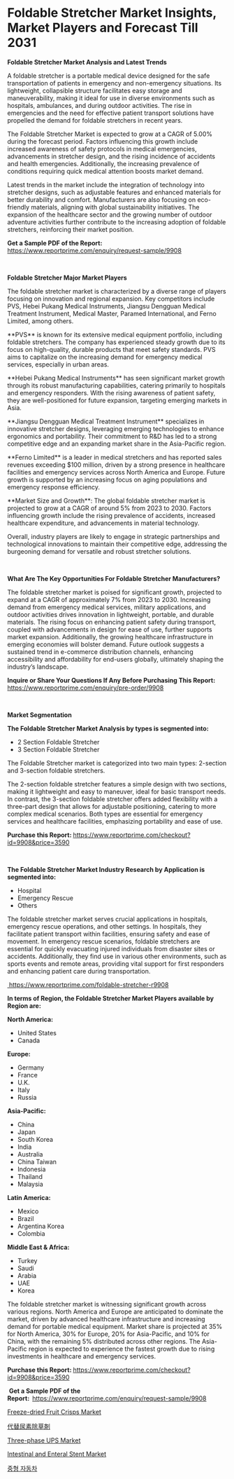 <p><h1>Foldable Stretcher Market Insights, Market Players and Forecast Till 2031</h1></p><p><strong>Foldable Stretcher Market Analysis and Latest Trends</strong></p>
<p><p>A foldable stretcher is a portable medical device designed for the safe transportation of patients in emergency and non-emergency situations. Its lightweight, collapsible structure facilitates easy storage and maneuverability, making it ideal for use in diverse environments such as hospitals, ambulances, and during outdoor activities. The rise in emergencies and the need for effective patient transport solutions have propelled the demand for foldable stretchers in recent years.</p><p>The Foldable Stretcher Market is expected to grow at a CAGR of 5.00% during the forecast period. Factors influencing this growth include increased awareness of safety protocols in medical emergencies, advancements in stretcher design, and the rising incidence of accidents and health emergencies. Additionally, the increasing prevalence of conditions requiring quick medical attention boosts market demand. </p><p>Latest trends in the market include the integration of technology into stretcher designs, such as adjustable features and enhanced materials for better durability and comfort. Manufacturers are also focusing on eco-friendly materials, aligning with global sustainability initiatives. The expansion of the healthcare sector and the growing number of outdoor adventure activities further contribute to the increasing adoption of foldable stretchers, reinforcing their market position.</p></p>
<p><strong>Get a Sample PDF of the Report:&nbsp;</strong> <a href="https://www.reportprime.com/enquiry/request-sample/9908">https://www.reportprime.com/enquiry/request-sample/9908</a></p>
<p>&nbsp;</p>
<p><strong>Foldable Stretcher Major Market Players</strong></p>
<p><p>The foldable stretcher market is characterized by a diverse range of players focusing on innovation and regional expansion. Key competitors include PVS, Hebei Pukang Medical Instruments, Jiangsu Dengguan Medical Treatment Instrument, Medical Master, Paramed International, and Ferno Limited, among others.</p><p>**PVS** is known for its extensive medical equipment portfolio, including foldable stretchers. The company has experienced steady growth due to its focus on high-quality, durable products that meet safety standards. PVS aims to capitalize on the increasing demand for emergency medical services, especially in urban areas.</p><p>**Hebei Pukang Medical Instruments** has seen significant market growth through its robust manufacturing capabilities, catering primarily to hospitals and emergency responders. With the rising awareness of patient safety, they are well-positioned for future expansion, targeting emerging markets in Asia.</p><p>**Jiangsu Dengguan Medical Treatment Instrument** specializes in innovative stretcher designs, leveraging emerging technologies to enhance ergonomics and portability. Their commitment to R&D has led to a strong competitive edge and an expanding market share in the Asia-Pacific region.</p><p>**Ferno Limited** is a leader in medical stretchers and has reported sales revenues exceeding $100 million, driven by a strong presence in healthcare facilities and emergency services across North America and Europe. Future growth is supported by an increasing focus on aging populations and emergency response efficiency.</p><p>**Market Size and Growth**: The global foldable stretcher market is projected to grow at a CAGR of around 5% from 2023 to 2030. Factors influencing growth include the rising prevalence of accidents, increased healthcare expenditure, and advancements in material technology.</p><p>Overall, industry players are likely to engage in strategic partnerships and technological innovations to maintain their competitive edge, addressing the burgeoning demand for versatile and robust stretcher solutions.</p></p>
<p>&nbsp;</p>
<p><strong>What Are The Key Opportunities For Foldable Stretcher Manufacturers?</strong></p>
<p><p>The foldable stretcher market is poised for significant growth, projected to expand at a CAGR of approximately 7% from 2023 to 2030. Increasing demand from emergency medical services, military applications, and outdoor activities drives innovation in lightweight, portable, and durable materials. The rising focus on enhancing patient safety during transport, coupled with advancements in design for ease of use, further supports market expansion. Additionally, the growing healthcare infrastructure in emerging economies will bolster demand. Future outlook suggests a sustained trend in e-commerce distribution channels, enhancing accessibility and affordability for end-users globally, ultimately shaping the industry’s landscape.</p></p>
<p><strong>Inquire or Share Your Questions If Any Before Purchasing This Report:</strong> <a href="https://www.reportprime.com/enquiry/pre-order/9908">https://www.reportprime.com/enquiry/pre-order/9908</a></p>
<p>&nbsp;</p>
<p><strong>Market Segmentation</strong></p>
<p><strong>The Foldable Stretcher Market Analysis by types is segmented into:</strong></p>
<p><ul><li>2 Section Foldable Stretcher</li><li>3 Section Foldable Stretcher</li></ul></p>
<p><p>The Foldable Stretcher market is categorized into two main types: 2-section and 3-section foldable stretchers. </p><p>The 2-section foldable stretcher features a simple design with two sections, making it lightweight and easy to maneuver, ideal for basic transport needs. In contrast, the 3-section foldable stretcher offers added flexibility with a three-part design that allows for adjustable positioning, catering to more complex medical scenarios. Both types are essential for emergency services and healthcare facilities, emphasizing portability and ease of use.</p></p>
<p><strong>Purchase this Report:&nbsp;</strong><a href="https://www.reportprime.com/checkout?id=9908&price=3590">https://www.reportprime.com/checkout?id=9908&price=3590</a></p>
<p>&nbsp;</p>
<p><strong>The Foldable Stretcher Market Industry Research by Application is segmented into:</strong></p>
<p><ul><li>Hospital</li><li>Emergency Rescue</li><li>Others</li></ul></p>
<p><p>The foldable stretcher market serves crucial applications in hospitals, emergency rescue operations, and other settings. In hospitals, they facilitate patient transport within facilities, ensuring safety and ease of movement. In emergency rescue scenarios, foldable stretchers are essential for quickly evacuating injured individuals from disaster sites or accidents. Additionally, they find use in various other environments, such as sports events and remote areas, providing vital support for first responders and enhancing patient care during transportation.</p></p>
<p><a href="https://www.reportprime.com/foldable-stretcher-r9908">&nbsp;https://www.reportprime.com/foldable-stretcher-r9908</a></p>
<p><strong>In terms of Region, the Foldable Stretcher Market Players available by Region are:</strong></p>
<p>
    <p> <strong> North America: </strong>
        <ul>
            <li>United States</li>
            <li>Canada</li>
        </ul>
        </p> 
    <p> <strong> Europe: </strong>
        <ul>
            <li>Germany</li>
            <li>France</li>
            <li>U.K.</li>
            <li>Italy</li>
            <li>Russia</li>
        </ul>
        </p> 
    <p> <strong> Asia-Pacific: </strong>
        <ul>
            <li>China</li>
            <li>Japan</li>
            <li>South Korea</li>
            <li>India</li>
            <li>Australia</li>
            <li>China Taiwan</li>
            <li>Indonesia</li>
            <li>Thailand</li>
            <li>Malaysia</li>
        </ul>
        </p> 
    <p> <strong> Latin America: </strong>
        <ul>
            <li>Mexico</li>
            <li>Brazil</li>
            <li>Argentina Korea</li>
            <li>Colombia</li>
        </ul>
        </p> 
    <p> <strong> Middle East & Africa: </strong>
        <ul>
            <li>Turkey</li>
            <li>Saudi</li>
            <li>Arabia</li>
            <li>UAE</li>
            <li>Korea</li>
        </ul>
    </p>
    </p>
<p><p>The foldable stretcher market is witnessing significant growth across various regions. North America and Europe are anticipated to dominate the market, driven by advanced healthcare infrastructure and increasing demand for portable medical equipment. Market share is projected at 35% for North America, 30% for Europe, 20% for Asia-Pacific, and 10% for China, with the remaining 5% distributed across other regions. The Asia-Pacific region is expected to experience the fastest growth due to rising investments in healthcare and emergency services.</p></p>
<p><strong>Purchase this Report: </strong><a href="https://www.reportprime.com/checkout?id=9908&price=3590">https://www.reportprime.com/checkout?id=9908&price=3590</a></p>
<p>&nbsp;<strong>Get a Sample PDF of the Report:&nbsp;&nbsp;</strong><a href="https://www.reportprime.com/enquiry/request-sample/9908">https://www.reportprime.com/enquiry/request-sample/9908</a></p>
<p><strong></strong></p>
<p><p><a href="https://issuu.com/reportprime-2/docs/freeze-dried-fruit-crisps-market-si_f5cc8e6af646af">Freeze-dried Fruit Crisps Market</a></p><p><a href="https://medium.com/@durgin521/substituted-urea-herbicide-market-%E3%81%AE%E3%82%B0%E3%83%AD%E3%83%BC%E3%83%90%E3%83%AB%E5%B8%82%E5%A0%B4%E6%A6%82%E8%A6%81%E3%81%AF-%E4%B8%96%E7%95%8C%E3%81%8A%E3%82%88%E3%81%B3%E4%B8%BB%E8%A6%81%E5%B8%82%E5%A0%B4%E3%81%AB%E3%81%8A%E3%81%91%E3%82%8B%E6%A5%AD%E7%95%8C%E3%81%AB%E5%BD%B1%E9%9F%BF%E3%82%92%E4%B8%8E%E3%81%88%E3%82%8B%E4%B8%BB%E8%A6%81%E3%81%AA%E3%83%88%E3%83%AC%E3%83%B3%E3%83%89%E3%81%AB%E3%81%A4%E3%81%84%E3%81%A6-%E7%8B%AC%E8%87%AA%E3%81%AE%E8%A6%96%E7%82%B9%E3%82%92%E6%8F%90%E4%BE%9B%E3%81%97%E3%81%BE%E3%81%99-08816f915d1d">代替尿素除草剤</a></p><p><a href="https://medium.com/@ruth.murray9056/three-phase-ups-market-evolution-global-trends-and-regional-dynamics-2024-2031-35a45a446e2f">Three-phase UPS Market</a></p><p><a href="https://issuu.com/reportprime-2/docs/intestinal-and-enteral-stent-market_1bf6ce2e30f7e5">Intestinal and Enteral Stent Market</a></p><p><a href="https://medium.com/@daniedoyle89/medium-sized-cars-market-%EC%9D%98-%EA%B8%80%EB%A1%9C%EB%B2%8C-%EC%8B%9C%EC%9E%A5-%EA%B0%9C%EC%9A%94%EB%8A%94-%EC%A0%84-%EC%84%B8%EA%B3%84-%EB%B0%8F-%EC%A3%BC%EC%9A%94-%EC%8B%9C%EC%9E%A5%EC%9D%98-%EC%82%B0%EC%97%85%EC%97%90-%EC%98%81%ED%96%A5%EC%9D%84-%EB%AF%B8%EC%B9%98%EB%8A%94-%EC%A3%BC%EC%9A%94-%ED%8A%B8%EB%A0%8C%EB%93%9C%EC%97%90-%EB%8C%80%ED%95%9C-%EB%8F%85%ED%8A%B9%ED%95%9C-%EA%B4%80%EC%A0%90%EC%9D%84-%EC%A0%9C%EA%B3%B5%ED%95%A9%EB%8B%88%EB%8B%A4-6727fd32febc">중형 자동차</a></p></p>
